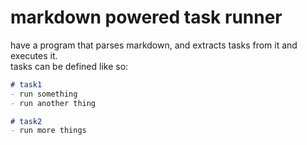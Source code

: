 # markdown powered task runner

have a program that parses markdown, and extracts tasks from it and executes it.  
tasks can be defined like so:

```markdown
# task1
- run something
- run another thing

# task2
- run more things
```


